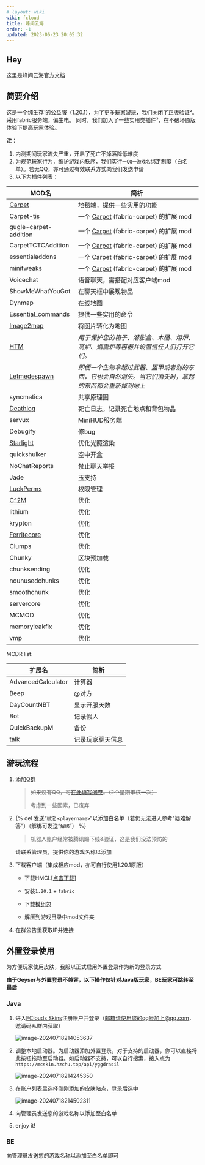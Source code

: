 ```yaml
---
# layout: wiki
wiki: fcloud
title: 峰间云海
order: -1
updated: 2023-06-23 20:05:32
---
```


## Hey

这里是峰间云海官方文档



## 简要介绍

这是一个纯生存¹的公益服（1.20.1），为了更多玩家游玩，我们关闭了正版验证²。
采用fabric服务端，偏生电。
同时，我们加入了一些实用类插件³，在不破坏原版体验下提高玩家体验。

**注**：

1. 内测期间玩家流失严重，开启了死亡不掉落降低难度
2. 为规范玩家行为，维护游戏内秩序，我们实行`一QQ一游戏名`绑定制度（白名单）。若无QQ，亦可通过有效联系方式向我们发送申请
3. 以下为插件列表：

| MOD名                                                        | 简析                                                         |
| ------------------------------------------------------------ | ------------------------------------------------------------ |
| [Carpet](https://github.com/gnembon/fabric-carpet)           | 地毯端，提供一些实用的功能                                   |
| [Carpet-tis](https://github.com/TISUnion/Carpet-TIS-Addition) | 一个 [Carpet](https://github.com/gnembon/fabric-carpet) (fabric-carpet) 的扩展 mod |
| gugle-carpet-addition                                        | 一个 [Carpet](https://github.com/gnembon/fabric-carpet) (fabric-carpet) 的扩展 mod |
| CarpetTCTCAddition                                           | 一个 [Carpet](https://github.com/gnembon/fabric-carpet) (fabric-carpet) 的扩展 mod |
| essentialaddons                                              | 一个 [Carpet](https://github.com/gnembon/fabric-carpet) (fabric-carpet) 的扩展 mod |
| minitweaks                                                   | 一个 [Carpet](https://github.com/gnembon/fabric-carpet) (fabric-carpet) 的扩展 mod |
| Voicechat                                                    | 语音聊天，需搭配对应客户端mod                                |
| ShowMeWhatYouGot                                             | 在聊天框中展现物品                                           |
| Dynmap                                                       | 在线地图                                                     |
| Essential_commands                                           | 提供一些实用的命令                                           |
| [Image2map](https://www.mcmod.cn/class/3006.html)            | 将图片转化为地图                                             |
| [HTM](https://www.mcmod.cn/class/5172.html)                  | *用于保护您的箱子、潜影盒、木桶、熔炉、高炉、烟熏炉等容器并设置信任人们打开它们。* |
| [Letmedespawn](https://www.mcmod.cn/class/7415.html)         | *即便一个生物拿起过武器、盔甲或者别的东西，它也会自然消失。当它们消失时，拿起的东西都会重新掉到地上* |
| syncmatica                                                   | 共享原理图                                                   |
| [Deathlog](https://www.mcmod.cn/class/4113.html)             | 死亡日志，记录死亡地点和背包物品                             |
| servux                                                       | MiniHUD服务端                                                |
| Debugify                                                     | 修bug                                                        |
| [Starlight](https://www.mcmod.cn/class/3303.html)            | 优化光照渲染                                                 |
| quickshulker                                                 | 空中开盒                                                     |
| NoChatReports                                                | 禁止聊天举报                                                 |
| Jade                                                         | 玉支持                                                       |
| [LuckPerms](https://luckperms.net/)                          | 权限管理                                                     |
| [C^2M](https://www.mcmod.cn/class/3511.html)                 | 优化                                                         |
| lithium                                                      | 优化                                                         |
| krypton                                                      | 优化                                                         |
| [Ferritecore](https://www.mcmod.cn/class/3888.html)          | 优化                                                         |
| Clumps                                                       | 优化                                                         |
| Chunky                                                       | 区块预加载                                                   |
| chunksending                                                 | 优化                                                         |
| nounusedchunks                                               | 优化                                                         |
| smoothchunk                                                  | 优化                                                         |
| servercore                                                   | 优化                                                         |
| MCMOD                                                        | 优化                                                         |
| memoryleakfix                                                | 优化                                                         |
| vmp                                                          | 优化                                                         |

MCDR list:

| 扩展名             | 简析             |
| ------------------ | ---------------- |
| AdvancedCalculator | 计算器           |
| Beep               | @对方            |
| DayCountNBT        | 显示开服天数     |
| Bot                | 记录假人         |
| QuickBackupM       | 备份             |
| talk               | 记录玩家聊天信息 |

## 游玩流程

1. 添加[Q群](https://jq.qq.com/?_wv=1027&k=erVXhRym)

   > ~~如果没有QQ，可[在此填写问卷](https://wj.qq.com/s2/12627429/8ace/)。（2个星期审核一次）~~
   >
   > 考虑到一些因素，已废弃

2. {% del 发送“`绑定` `<playername>`”以添加白名单（若仍无法进入参考"疑难解答"）（解绑可发送“`解绑`”） %}

   > 机器人账户经常被腾讯踢下线&验证，这是我们没法预防的

   请联系管理员，提供你的游戏名称以添加

3. 下载客户端（集成相应mod，亦可自行使用1.20.1原版）

   -  下载HMCL[[点击下载]](https://share.hzchu.top/api/raw/?path=/MC/fcmodpack/HMCL3.2%E5%90%AF%E5%8A%A8%E5%99%A8.exe)

   -  安装`1.20.1` + `fabric` 

   - 下载[模组包](https://thun888.lanzoum.com/itLw210fm8kh)

   -  解压到游戏目录中mod文件夹

4. 在群公告里获取IP并连接





## 外置登录使用

为方便玩家使用皮肤，我服以正式启用外置登录作为新的登录方式

**由于Geyser与外置登录不兼容，以下操作仅针对Java版玩家，BE玩家可跳转至最后**

### Java

1. 进入[FClouds Skins](https://mcskin.hzchu.top/)注册账户并登录（邮箱请使用您的qq号加上@qq.com，邀请码从群内获取）

   ![image-20240718214053637](C:\Users\22383\AppData\Roaming\Typora\typora-user-images\image-20240718214053637.png)

2. 调整本地启动器。为启动器添加外置登录，对于支持的启动器，你可以直接将此按钮拖动至启动器。如启动器不支持，可以自行搜索，接入点为`https://mcskin.hzchu.top/api/yggdrasil`

   ![image-20240718214245350](https://onep.hzchu.top/mount/pic/myself/2024/07/66991bda925c0.png)

3. 在账户列表里选择刚刚添加的皮肤站点，登录后选中

   ![image-20240718214502311](https://onep.hzchu.top/mount/pic/myself/2024/07/66991c638e222.png)

4. 向管理员发送您的游戏名称以添加至白名单

5. enjoy it!

### BE

向管理员发送您的游戏名称以添加至白名单即可



